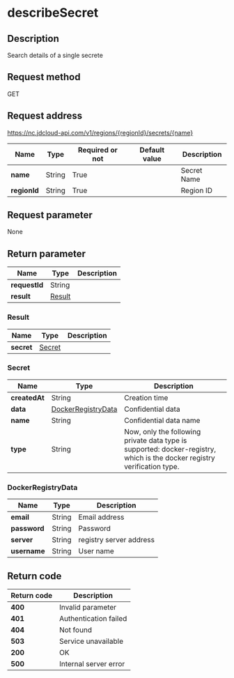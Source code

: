 # describeSecret


## Description
Search details of a single secrete


## Request method
GET

## Request address
https://nc.jdcloud-api.com/v1/regions/{regionId}/secrets/{name}

|Name|Type|Required or not|Default value|Description|
|---|---|---|---|---|
|**name**|String|True||Secret Name|
|**regionId**|String|True||Region ID|

## Request parameter
None


## Return parameter
|Name|Type|Description|
|---|---|---|
|**requestId**|String||
|**result**|[Result](##Result)||


### <a name="Result">Result</a>
|Name|Type|Description|
|---|---|---|
|**secret**|[Secret](##Secret)||
### <a name="Secret">Secret</a>
|Name|Type|Description|
|---|---|---|
|**createdAt**|String|Creation time|
|**data**|[DockerRegistryData](##DockerRegistryData)|Confidential data|
|**name**|String|Confidential data name|
|**type**|String|Now, only the following private data type is supported: docker-registry, which is the docker registry verification type.|
### <a name="DockerRegistryData">DockerRegistryData</a>
|Name|Type|Description|
|---|---|---|
|**email**|String|Email address|
|**password**|String|Password|
|**server**|String|registry server address|
|**username**|String|User name|

## Return code
|Return code|Description|
|---|---|
|**400**|Invalid parameter|
|**401**|Authentication failed|
|**404**|Not found|
|**503**|Service unavailable|
|**200**|OK|
|**500**|Internal server error|
